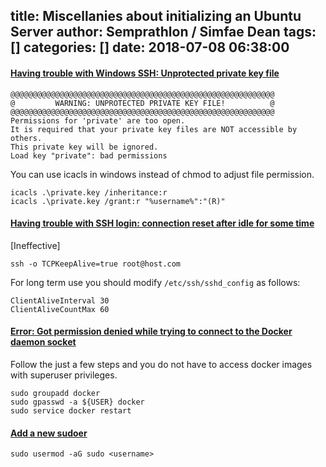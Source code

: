 title: Miscellanies about initializing an Ubuntu Server
author: Semprathlon / Simfae Dean
tags: []
categories: []
date: 2018-07-08 06:38:00
---
#### [Having trouble with Windows SSH: Unprotected private key file]()
```
@@@@@@@@@@@@@@@@@@@@@@@@@@@@@@@@@@@@@@@@@@@@@@@@@@@@@@@@@@@
@         WARNING: UNPROTECTED PRIVATE KEY FILE!          @
@@@@@@@@@@@@@@@@@@@@@@@@@@@@@@@@@@@@@@@@@@@@@@@@@@@@@@@@@@@
Permissions for 'private' are too open.
It is required that your private key files are NOT accessible by others.
This private key will be ignored.
Load key "private": bad permissions
```
You can use icacls in windows instead of chmod to adjust file permission. 
```
icacls .\private.key /inheritance:r
icacls .\private.key /grant:r "%username%":"(R)"
```

#### [Having trouble with SSH login: connection reset after idle for some time](https://unix.stackexchange.com/questions/334437/ssh-connection-reset-after-idle-for-some-time)

[Ineffective]
```
ssh -o TCPKeepAlive=true root@host.com
```

For long term use you should modify `/etc/ssh/sshd_config` as follows:
```
ClientAliveInterval 30
ClientAliveCountMax 60
```

#### [Error: Got permission denied while trying to connect to the Docker daemon socket](https://www.jianshu.com/p/95e397570896)

Follow the just a few steps and you do not have to access docker images with superuser privileges.
```
sudo groupadd docker
sudo gpasswd -a ${USER} docker
sudo service docker restart
```

#### [Add a new sudoer](https://askubuntu.com/questions/2214/how-do-i-add-a-user-to-the-sudo-group)
```
sudo usermod -aG sudo <username>
```